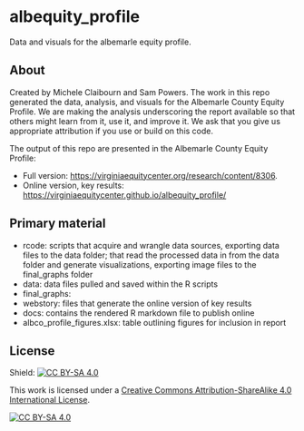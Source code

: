 # albequity_profile
Data and visuals for the albemarle equity profile.

## About
Created by Michele Claibourn and Sam Powers. The work in this repo generated the data, analysis, and visuals for the Albemarle County Equity Profile. We are making the analysis underscoring the report available so that others might learn from it, use it, and improve it. We ask that you give us appropriate attribution if you use or build on this code.

The output of this repo are presented in the Albemarle County Equity Profile:

* Full version: https://virginiaequitycenter.org/research/content/8306.
* Online version, key results: https://virginiaequitycenter.github.io/albequity_profile/

## Primary material

* rcode: scripts that acquire and wrangle data sources, exporting data files to the data folder; that read the processed data in from the data folder and generate visualizations, exporting image files to the final_graphs folder
* data: data files pulled and saved within the R scripts
* final_graphs:
* webstory: files that generate the online version of key results
* docs: contains the rendered R markdown file to publish online
* albco_profile_figures.xlsx: table outlining figures for inclusion in report

## License
Shield: [![CC BY-SA 4.0][cc-by-sa-shield]][cc-by-sa]

This work is licensed under a
[Creative Commons Attribution-ShareAlike 4.0 International License][cc-by-sa].

[![CC BY-SA 4.0][cc-by-sa-image]][cc-by-sa]

[cc-by-sa]: http://creativecommons.org/licenses/by-sa/4.0/
[cc-by-sa-image]: https://licensebuttons.net/l/by-sa/4.0/88x31.png
[cc-by-sa-shield]: https://img.shields.io/badge/License-CC%20BY--SA%204.0-lightgrey.svg
